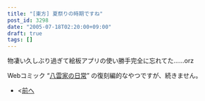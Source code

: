 ```yaml
---
title: "[東方] 夏祭りの時期ですね"
post_id: 3298
date: "2005-07-18T02:20:00+09:00"
draft: true
tags: []
---
```


物凄い久しぶり過ぎて絵板アプリの使い勝手完全に忘れてた……orz

Webコミック “[八雲家の日常](https://danmaq.com/tag/yakumo-family?order=ASC)” の復刻編的なやつですが、続きません。

  * <[前へ](https://danmaq.com/3155)
